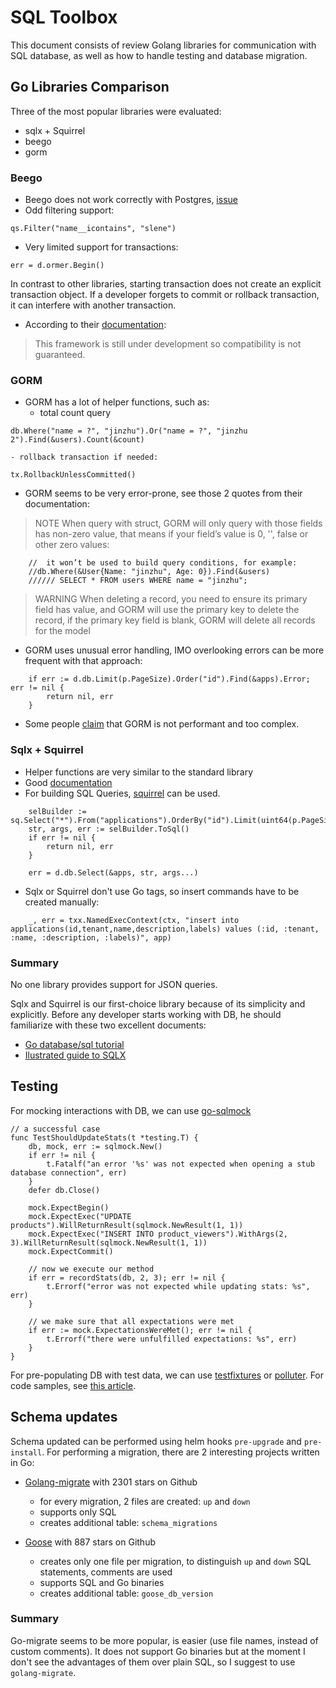 # SQL Toolbox

This document consists of review Golang libraries for communication with SQL database, as well as how to handle testing and database migration. 

## Go Libraries Comparison

Three of the most popular libraries were evaluated:
- sqlx + Squirrel
- beego
- gorm

### Beego
- Beego does not work correctly with Postgres, [issue](https://github.com/astaxie/beego/issues/3070) 
- Odd filtering support:
```
qs.Filter("name__icontains", "slene")
```
- Very limited support for transactions:
```
err = d.ormer.Begin()
```
In contrast to other libraries, starting transaction does not create an explicit transaction object. If a developer forgets to commit or rollback transaction, it can interfere with another transaction. 

- According to their [documentation](https://beego.me/docs/mvc/model/overview.md):

> This framework is still under development so compatibility is not guaranteed.

### GORM
- GORM has a lot of helper functions, such as:
    - total count query
```
db.Where("name = ?", "jinzhu").Or("name = ?", "jinzhu 2").Find(&users).Count(&count)
```
    
    - rollback transaction if needed:
    
```
tx.RollbackUnlessCommitted()
```

- GORM seems to be very error-prone, see those 2 quotes from their documentation:

> NOTE When query with struct, GORM will only query with those fields has non-zero value, that means if your field’s value is 0, '', false or other zero values:
```
	//  it won’t be used to build query conditions, for example:
	//db.Where(&User{Name: "jinzhu", Age: 0}).Find(&users)
	////// SELECT * FROM users WHERE name = "jinzhu";
```


>  WARNING When deleting a record, you need to ensure its primary field has value, and GORM will use the primary key to delete the record, if the primary key field is blank, GORM will delete all records for the model

- GORM uses unusual error handling, IMO overlooking errors can be more frequent with that approach:

```
	if err := d.db.Limit(p.PageSize).Order("id").Find(&apps).Error; err != nil {
		return nil, err
	}
```

- Some people [claim](https://www.reddit.com/r/golang/comments/8j3219/anyone_using_gorm_in_production_is_it_slow/) that GORM is not performant and too complex.  

### Sqlx + Squirrel
- Helper functions are very similar to the standard library
- Good [documentation](https://jmoiron.github.io/sqlx/)
- For building SQL Queries,  [squirrel](github.com/Masterminds/squirrel) can be used.
```
	selBuilder := sq.Select("*").From("applications").OrderBy("id").Limit(uint64(p.PageSize))
	str, args, err := selBuilder.ToSql()
	if err != nil {
		return nil, err
	}

	err = d.db.Select(&apps, str, args...)
```


- Sqlx or Squirrel don't use Go tags, so insert commands have to be created manually:
```
	_, err = txx.NamedExecContext(ctx, "insert into applications(id,tenant,name,description,labels) values (:id, :tenant, :name, :description, :labels)", app)
```

### Summary
No one library provides support for JSON queries. 

Sqlx and Squirrel is our first-choice library because of its simplicity and explicitly. 
Before any developer starts working with DB, he should familiarize with these two excellent documents:
- [Go database/sql tutorial](http://go-database-sql.org/)
- [Ilustrated guide to SQLX](https://jmoiron.github.io/sqlx/)

## Testing
For mocking interactions with DB, we can use [go-sqlmock](https://github.com/DATA-DOG/go-sqlmock)
```
// a successful case
func TestShouldUpdateStats(t *testing.T) {
	db, mock, err := sqlmock.New()
	if err != nil {
		t.Fatalf("an error '%s' was not expected when opening a stub database connection", err)
	}
	defer db.Close()

	mock.ExpectBegin()
	mock.ExpectExec("UPDATE products").WillReturnResult(sqlmock.NewResult(1, 1))
	mock.ExpectExec("INSERT INTO product_viewers").WithArgs(2, 3).WillReturnResult(sqlmock.NewResult(1, 1))
	mock.ExpectCommit()

	// now we execute our method
	if err = recordStats(db, 2, 3); err != nil {
		t.Errorf("error was not expected while updating stats: %s", err)
	}

	// we make sure that all expectations were met
	if err := mock.ExpectationsWereMet(); err != nil {
		t.Errorf("there were unfulfilled expectations: %s", err)
	}
}

```

For pre-populating DB with test data, we can use [testfixtures](https://github.com/go-testfixtures/testfixtures) or [polluter](https://github.com/romanyx/polluter). For code samples, see [this article](https://medium.com/@romanyx90/testing-database-interactions-using-go-d9512b6bb449).

## Schema updates
Schema updated can be performed using helm hooks `pre-upgrade` and `pre-install`. 
For performing a migration, there are 2 interesting projects written in Go:
- [Golang-migrate](https://github.com/golang-migrate/migrate) with 2301 stars on Github
    - for every migration, 2 files are created: `up` and `down`
    - supports only SQL 
    - creates additional table: `schema_migrations`

- [Goose](https://github.com/pressly/goose) with 887 stars on Github
    - creates only one file per migration, to distinguish `up` and `down` SQL statements, comments are used
    - supports SQL and Go binaries
    - creates additional table: `goose_db_version`

### Summary
Go-migrate seems to be more popular, is easier (use file names, instead of custom comments). It does not support Go binaries but at the moment I don't see the advantages of them over plain SQL, so I suggest to use `golang-migrate`. 